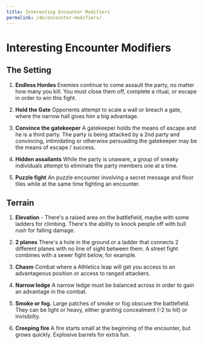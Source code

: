 ```yaml
---
title: Interesting Encounter Modifiers
permalink: /4e/encounter-modifiers/
---
```


# Interesting Encounter Modifiers

## The Setting


1. **Endless Hordes** Enemies continue to come assault the party, no matter how many you kill. You must close them off, complete a ritual, or escape in order to win this fight.

3. **Hold the Gate** Opponents attempt to scale a wall or breach a gate, where the narrow hall gives him a big advantage.

3. **Convince the gatekeeper** A gatekeeper holds the means of escape and he is a third party. The party is being attacked by a 2nd party and convincing, intimidating or otherwise persuading the gatekeeper may be the means of escape / success.

4. **Hidden assailants** While the party is unaware, a group of sneaky individuals attempt to eliminate the party members one at a time.

5. **Puzzle fight** An puzzle encounter involving a secret message and floor tiles while at the same time fighting an encounter.

## Terrain

1. **Elevation** - There's a raised area on the battlefield, maybe with some ladders for climbing. There's the ability to knock people off with bull rush for falling damage.

2. **2 planes** There's a hole in the ground or a ladder that connects 2 different planes with no line of sight between them. A street fight combines with a sewer fight below, for example.

3. **Chasm** Combat where a Athletics leap will get you access to an advantageous position or access to ranged attackers.   

4. **Narrow ledge** A narrow ledge must be balanced across in order to gain an advantage in the combat.

5. **Smoke or fog.** Large patches of smoke or fog obscure the battlefield. They can be light or heavy, either granting concealment (-2 to hit) or invisibilty.

6. **Creeping fire** A fire starts small at the beginning of the encounter, but grows quickly. Explosive barrels for extra fun.


